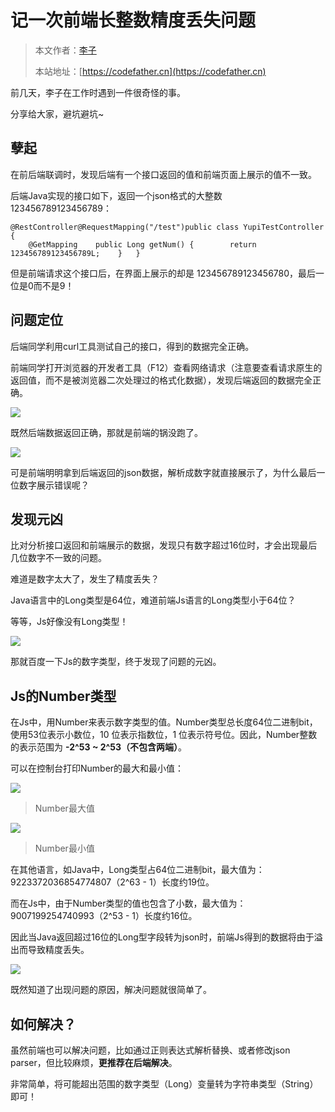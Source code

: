 # 记一次前端长整数精度丢失问题

> 本文作者：[李子](https://yuyuanweb.feishu.cn/wiki/Abldw5WkjidySxkKxU2cQdAtnah)
>
> 本站地址：[https://codefather.cn](https://codefather.cn)

前几天，李子在工作时遇到一件很奇怪的事。

分享给大家，避坑避坑~

## **孽起** 

在前后端联调时，发现后端有一个接口返回的值和前端页面上展示的值不一致。

后端Java实现的接口如下，返回一个json格式的大整数 123456789123456789：

```
@RestController@RequestMapping("/test")public class YupiTestController {
    @GetMapping    public Long getNum() {        return 123456789123456789L;    }   }
```

但是前端请求这个接口后，在界面上展示的却是 123456789123456780，最后一位是0而不是9！



## **问题定位** 

后端同学利用curl工具测试自己的接口，得到的数据完全正确。

前端同学打开浏览器的开发者工具（F12）查看网络请求（注意要查看请求原生的返回值，而不是被浏览器二次处理过的格式化数据），发现后端返回的数据完全正确。

![](https://pic.yupi.icu/5563/202311071938011.png)

既然后端数据返回正确，那就是前端的锅没跑了。

![](https://pic.yupi.icu/5563/202311071938055.gif)

可是前端明明拿到后端返回的json数据，解析成数字就直接展示了，为什么最后一位数字展示错误呢？



## **发现元凶**

比对分析接口返回和前端展示的数据，发现只有数字超过16位时，才会出现最后几位数字不一致的问题。

难道是数字太大了，发生了精度丢失？

Java语言中的Long类型是64位，难道前端Js语言的Long类型小于64位？

等等，Js好像没有Long类型！

![](https://pic.yupi.icu/5563/202311071938995.jpeg)

那就百度一下Js的数字类型，终于发现了问题的元凶。



## **Js的Number类型**

在Js中，用Number来表示数字类型的值。Number类型总长度64位二进制bit，使用53位表示小数位，10 位表示指数位，1 位表示符号位。因此，Number整数的表示范围为 **-2^53 ~ 2^53（不包含两端）**。

可以在控制台打印Number的最大和最小值：

![](https://pic.yupi.icu/5563/202311071938063.png)

> Number最大值

![](https://pic.yupi.icu/5563/202311071938060.png)



> Number最小值

在其他语言，如Java中，Long类型占64位二进制bit，最大值为：9223372036854774807（2^63 - 1）长度约19位。

而在Js中，由于Number类型的值也包含了小数，最大值为：9007199254740993（2^53 - 1）长度约16位。

因此当Java返回超过16位的Long型字段转为json时，前端Js得到的数据将由于溢出而导致精度丢失。

![](https://pic.yupi.icu/5563/202311071938069.png)

既然知道了出现问题的原因，解决问题就很简单了。



## **如何解决？**

虽然前端也可以解决问题，比如通过正则表达式解析替换、或者修改json parser，但比较麻烦，**更推荐在后端解决**。

非常简单，将可能超出范围的数字类型（Long）变量转为字符串类型（String）即可！